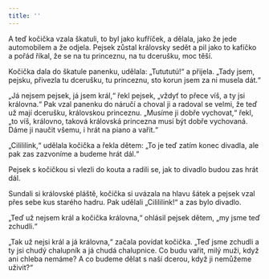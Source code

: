 ```yaml
---
title: ''
---
```


A teď kočička vzala škatuli, to byl jako kufříček, a dělala, jako že jede automobilem a že odjela. Pejsek zůstal královsky sedět a pil jako to kafíčko a pořád říkal, že se na tu princeznu, na tu dcerušku, moc těší.

Kočička dala do škatule panenku, udělala: „Tutututú!“ a přijela. „Tady jsem, pejsku, přivezla tu dcerušku, tu princeznu, sto korun jsem za ni musela dát.“

„Já nejsem pejsek, já jsem král,“ řekl pejsek, „vždyť to přece víš, a ty jsi královna.“ Pak vzal panenku do náručí a choval ji a radoval se velmi, že teď už mají dcerušku, královskou princeznu. „Musíme ji dobře vychovat,“ řekl, „to víš, královno, taková královská princezna musí být dobře vychovaná. Dáme ji naučit všemu, i hrát na piano a vařit.“

„Cilililink,“ udělala kočička a řekla dětem: „To je teď zatím konec divadla, ale pak zas zazvoníme a budeme hrát dál.“

Pejsek s kočičkou si vlezli do kouta a radili se, jak to divadlo budou zas hrát dál.

Sundali si královské pláště, kočička si uvázala na hlavu šátek a pejsek vzal přes sebe kus starého hadru. Pak udělali „Cilililink!“ a zas bylo divadlo.

„Teď už nejsem král a kočička královna,“ ohlásil pejsek dětem, „my jsme teď zchudli.“

„Tak už nejsi král a já královna,“ začala povídat kočička. „Teď jsme zchudli a ty jsi chudý chalupník a já chudá chalupnice. Co budu vařit, milý muži, když ani chleba nemáme? A co budeme dělat s naší dcerou, když ji nemůžeme uživit?“
